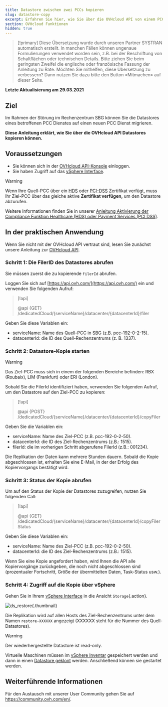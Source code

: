 ```yaml
---
title: Datastore zwischen zwei PCCs kopieren
slug: datastore-copy
excerpt: Erfahren Sie hier, wie Sie über die OVHcloud API von einem PCC Dienst aus auf eine Datastore-Kopie eines nicht verfügbaren Dienstes zugreifen
section: OVHcloud Funktionen
hidden: true
---
```


> [!primary]
> Diese Übersetzung wurde durch unseren Partner SYSTRAN automatisch erstellt. In manchen Fällen können ungenaue Formulierungen verwendet worden sein, z.B. bei der Beschriftung von Schaltflächen oder technischen Details. Bitte ziehen Sie beim geringsten Zweifel die englische oder französische Fassung der Anleitung zu Rate. Möchten Sie mithelfen, diese Übersetzung zu verbessern? Dann nutzen Sie dazu bitte den Button «Mitmachen» auf dieser Seite.
>

**Letzte Aktualisierung am 29.03.2021**

## Ziel

Im Rahmen der Störung im Rechenzentrum SBG können Sie die Datastores eines betroffenen PCC Dienstes auf einen neuen PCC Dienst migrieren.

**Diese Anleitung erklärt, wie Sie über die OVHcloud API Datastores kopieren können.**

## Voraussetzungen

- Sie können sich in der [OVHcloud API-Konsole](https://api.ovh.com/) einloggen.
- Sie haben Zugriff auf das [vSphere Interface](../den_vsphere_client_installieren/).

> [!warning]
>
> Wenn Ihre Quell-PCC über ein [HDS](https://www.ovhcloud.com/de/enterprise/certification-conformity/hds/) oder [PCI-DSS](https://www.ovhcloud.com/de/enterprise/certification-conformity/pci-dss/) Zertifikat verfügt, muss Ihr Ziel-PCC über das gleiche aktive **Zertifikat verfügen,** um den Datastore abzurufen.
>
> Weitere Informationen finden Sie in unserer [Anleitung Aktivierung der Compliance Funktion Healthcare (HDS) oder Payment Services (PCI DSS)](../pci-dss-option-aktivieren/).
>

## In der praktischen Anwendung

Wenn Sie nicht mit der OVHcloud API vertraut sind, lesen Sie zunächst unsere Anleitung zur [OVHcloud API](https://docs.ovh.com/gb/en/api/first-steps-with-ovh-api/).

### Schritt 1: Die FilerID des Datastores abrufen

Sie müssen zuerst die zu kopierende `filerId` abrufen.

Loggen Sie sich auf [https://api.ovh.com/](https://api.ovh.com/) ein und verwenden Sie folgenden Aufruf:

> [!api]
>
> @api {GET} /dedicatedCloud/{serviceName}/datacenter/{datacenterId}/filer

Geben Sie diese Variablen ein:

- serviceName: Name des Quell-PCC in SBG (z.B. pcc-192-0-2-15).
- datacenterId: die ID des Quell-Rechenzentrums (z. B. 1337).

### Schritt 2: Datastore-Kopie starten

> [!warning]
>
> Das Ziel-PCC muss sich in einem der folgenden Bereiche befinden: RBX (Roubaix), LIM (Frankfurt) oder ERI (London).
>

Sobald Sie die FilerId identifiziert haben, verwenden Sie folgenden Aufruf, um den Datastore auf den Ziel-PCC zu kopieren:

> [!api]
>
> @api {POST} /dedicatedCloud/{serviceName}/datacenter/{datacenterId}/copyFiler

Geben Sie die Variablen ein:

- serviceName: Name des Ziel-PCC (z.B. pcc-192-0-2-50).
- datacenterId: die ID des Ziel-Rechenzentrums (z.B.: 1515).
- filerId: die im vorherigen Schritt abgerufene FilerId (z.B.: 001234).

Die Replikation der Daten kann mehrere Stunden dauern. Sobald die Kopie abgeschlossen ist, erhalten Sie eine E-Mail, in der der Erfolg des Kopiervorgangs bestätigt wird.

### Schritt 3: Status der Kopie abrufen

Um auf den Status der Kopie der Datastores zuzugreifen, nutzen Sie folgenden Call:

> [!api]
>
> @api {GET} /dedicatedCloud/{serviceName}/datacenter/{datacenterId}/copyFilerStatus

Geben Sie diese Variablen ein:

- serviceName: Name des Ziel-PCC (z.B. pcc-192-0-2-50).
- datacenterId: die ID des Ziel-Rechenzentrums (z.B.: 1515).

Wenn Sie eine Kopie angefordert haben, wird Ihnen die API alle Kopiervorgänge zurückgeben, die noch nicht abgeschlossen sind (prozentualer Fortschritt, Größe der übermittelten Daten, Task-Status usw.).

### Schritt 4: Zugriff auf die Kopie über vSphere

Gehen Sie in Ihrem [vSphere Interface](../den_vsphere_client_installieren/) in die Ansicht `Storage`{.action}.

![ds_restore](images/ds-restore.png){.thumbnail}

Die Replikation wird auf allen Hosts des Ziel-Rechenzentrums unter dem Namen `restore-XXXXXX` angezeigt (XXXXXX steht für die Nummer des Quell-Datastores).

> [!warning]
>
> Der wiederhergestellte Datastore ist read-only.
>

Virtuelle Maschinen müssen im [vSphere Inventar](../vsphere-register-vm-vmx/) gespeichert werden und dann in einen [Datastore geklont](../eine-vm-klonen/)  werden. Anschließend können sie gestartet werden.

## Weiterführende Informationen

Für den Austausch mit unserer User Community gehen Sie auf <https://community.ovh.com/en/>.
